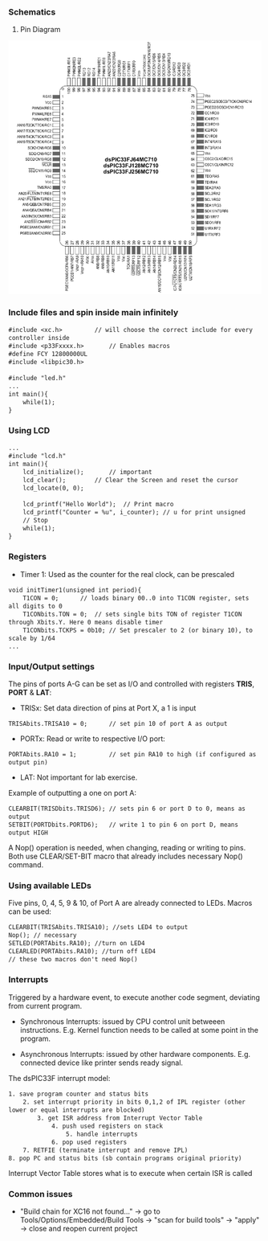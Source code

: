 ### Schematics
1. Pin Diagram

![dsPIC33FJ256MC710's 100 I/O pins](dsPIC33FJ256MC710_PinDiagram.png)

### Include files and spin inside main infinitely

```
#include <xc.h>			// will choose the correct include for every controller inside
#include <p33Fxxxx.h>		// Enables macros
#define FCY 12800000UL 
#include <libpic30.h>

#include "led.h"
...
int main(){
    while(1);
}
```

### Using LCD

```
...
#include "lcd.h"
int main(){
    lcd_initialize();		// important
    lcd_clear(); 		// Clear the Screen and reset the cursor
    lcd_locate(0, 0);
    
    lcd_printf("Hello World");  // Print macro
    lcd_printf("Counter = %u", i_counter); // u for print unsigned 
    // Stop
    while(1);
}
```

### Registers

- Timer 1: Used as the counter for the real clock, can be prescaled
```
void initTimer1(unsigned int period){
	T1CON = 0; 		// loads binary 00..0 into T1CON register, sets all digits to 0
	T1CONbits.TON = 0; 	// sets single bits TON of register T1CON through Xbits.Y. Here 0 means disable timer 
	T1CONbits.TCKPS = 0b10; // Set prescaler to 2 (or binary 10), to scale by 1/64 
...
```

### Input/Output settings

The pins of ports A-G can be set as I/O and controlled with registers **TRIS**, **PORT** & **LAT**:

- TRISx: Set data direction of pins at Port X, a 1 is input
```
TRISAbits.TRISA10 = 0; 		// set pin 10 of port A as output
```

- PORTx: Read or write to respective I/O port: 
```
PORTAbits.RA10 = 1; 		// set pin RA10 to high (if configured as output pin)
```

- LAT: Not important for lab exercise.

Example of outputting a one on port A:
```
CLEARBIT(TRISDbits.TRISD6);	// sets pin 6 or port D to 0, means as output
SETBIT(PORTDbits.PORTD6);	// write 1 to pin 6 on port D, means output HIGH
```
A Nop() operation is needed, when changing, reading or writing to pins.
Both use CLEAR/SET-BIT macro that already includes necessary Nop() command.


### Using available LEDs
Five pins, 0, 4, 5, 9 & 10, of Port A are already connected to LEDs. Macros can be used:
```
CLEARBIT(TRISAbits.TRISA10); //sets LED4 to output
Nop(); // necessary
SETLED(PORTAbits.RA10); //turn on LED4
CLEARLED(PORTAbits.RA10); //turn off LED4
// these two macros don't need Nop()
```

### Interrupts

Triggered by a hardware event, to execute another code segment, deviating from current program.

- Synchronous Interrupts: issued by CPU control unit betweeen instructions. E.g. Kernel function needs to be called at some point in the program.

- Asynchronous Interrupts: issued by other hardware components. E.g. connected device like printer sends ready signal.

The dsPIC33F interrupt model:
```
1. save program counter and status bits 
	2. set interrupt priority in bits 0,1,2 of IPL register (other lower or equal interrupts are blocked)
		3. get ISR address from Interrupt Vector Table
			4. push used registers on stack
				5. handle interrupts
			6. pop used registers
	7. RETFIE (terminate interrupt and remove IPL)
8. pop PC and status bits (sb contain programs original priority)
```

Interrupt Vector Table stores what is to execute when certain ISR is called
   
### Common issues

- "Build chain for XC16 not found..."
-> go to Tools/Options/Embedded/Build Tools -> "scan for build tools" -> "apply" -> close and reopen current project

